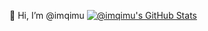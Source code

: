 👋 Hi, I’m @imqimu
[![@imqimu's GitHub Stats](https://github-readme-stats.vercel.app/api?username=imqimu&show_icons=true&hide=contribs,prs&include_all_commits=true&bg_color=30,fcb590,e46454&title_color=fff&text_color=fff&icon_color=fff)](https://github.com/imqimu)
